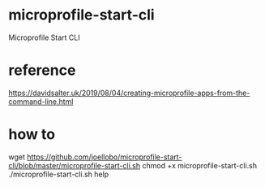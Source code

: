 # microprofile-start-cli
Microprofile Start CLI

# reference
https://davidsalter.uk/2019/08/04/creating-microprofile-apps-from-the-command-line.html


# how to
wget https://github.com/joellobo/microprofile-start-cli/blob/master/microprofile-start-cli.sh
chmod +x microprofile-start-cli.sh
./microprofile-start-cli.sh help
